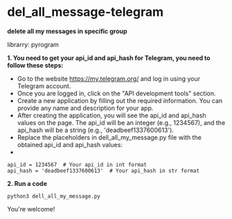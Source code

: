 # del_all_message-telegram
**delete all my messages in specific group**

librarry: pyrogram

**1. You need to get your api_id and api_hash for Telegram, you need to follow these steps:**

- Go to the website https://my.telegram.org/ and log in using your Telegram account.
- Once you are logged in, click on the "API development tools" section.
- Create a new application by filling out the required information. You can provide any name and description for your app.
- After creating the application, you will see the api_id and api_hash values on the page. The api_id will be an integer (e.g., 1234567), and the api_hash will be a string (e.g., 'deadbeef1337600613').
- Replace the placeholders in dell_all_my_message.py file with the obtained api_id and api_hash values:
- 
```
api_id = 1234567  # Your api_id in int format
api_hash = 'deadbeef1337600613'  # Your api_hash in str format
```

**2. Run a code**

`python3 dell_all_my_message.py`

You're welcome!

